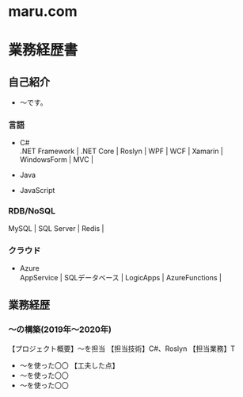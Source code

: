 # maru.com

# 業務経歴書

## 自己紹介

- ～です。

### 言語

- C#<br>
.NET Framework | .NET Core | Roslyn | WPF | WCF | Xamarin | WindowsForm | MVC |

- Java 
- JavaScript

### RDB/NoSQL

MySQL | SQL Server | Redis |

### クラウド

- Azure<br>
AppService | SQLデータベース | LogicApps | AzureFunctions |

## 業務経歴

### ～の構築(2019年〜2020年)

【プロジェクト概要】～を担当
【担当技術】C#、Roslyn
【担当業務】T
- ～を使った〇〇
【工夫した点】
- ～を使った〇〇
- ～を使った〇〇
